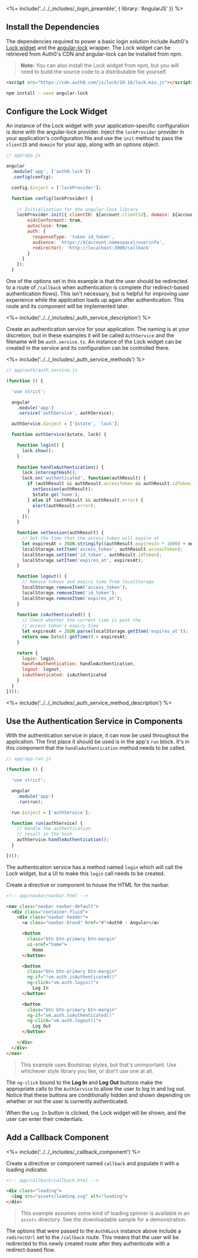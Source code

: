 <%= include('../../_includes/_login_preamble', { library: 'AngularJS' }) %>

## Install the Dependencies

The dependencies required to power a basic login solution include Auth0's [Lock widget](/lock) and the [angular-lock](https://github.com/auth0/angular-lock) wrapper. The Lock widget can be retrieved from Auth0's CDN and angular-lock can be installed from npm.

> **Note:** You can also install the Lock widget from npm, but you will need to build the source code to a distributable file yourself.

```html
<script src="https://cdn.auth0.com/js/lock/10.16/lock.min.js"></script>
```

```bash
npm install --save angular-lock
```

## Configure the Lock Widget

An instance of the Lock widget with your application-specific configuration is done with the angular-lock provider. Inject the `lockProvider` provider in your application's configuration file and use the `init` method to pass the `clientID` and `domain` for your app, along with an options object.

```js
// app/app.js

angular
  .module('app', ['auth0.lock'])
  .config(config);

  config.$inject = ['lockProvider'];

  function config(lockProvider) {
  
    // Initialization for the angular-lock library
    lockProvider.init({ clientID: ${account.clientId}, domain: ${account.namspace}, options: {
        oidcConformant: true,
        autoclose: true,
        auth: {
          responseType: 'token id_token',
          audience: 'https://${account.namespace}/userinfo',
          redirectUrl: 'http://localhost:3000/callback'
        }
      }
    });
  }
```

One of the options set in this example is that the user should be redirected to a route of `/callback` when authentication is complete (for redirect-based authentication flows). This isn't necessary, but is helpful for improving user experience while the application loads up again after authentication. This route and its component will be implemented later.

<%= include('../../_includes/_auth_service_description') %>

Create an authentication service for your application. The naming is at your discretion, but in these examples it will be called `AuthService` and the filename will be `auth.service.ts`. An instance of the Lock widget can be created in the service and its configuration can be controlled there.

<%= include('../../_includes/_auth_service_methods') %>

```js
// app/auth/auth.service.js

(function () {

  'use strict';

  angular
    .module('app')
    .service('authService', authService);

  authService.$inject = ['$state', 'lock'];

  function authService($state, lock) {

    function login() {
      lock.show();
    }
    
    function handleAuthentication() {
      lock.interceptHash();
      lock.on('authenticated', function(authResult) {
        if (authResult && authResult.accessToken && authResult.idToken) {
          setSession(authResult);
          $state.go('home');
        } else if (authResult && authResult.error) {
          alert(authResult.error);
        }
      });
    }

    function setSession(authResult) {
      // Set the time that the access token will expire at
      let expiresAt = JSON.stringify((authResult.expiresIn * 1000) + new Date().getTime());
      localStorage.setItem('access_token', authResult.accessToken);
      localStorage.setItem('id_token', authResult.idToken);
      localStorage.setItem('expires_at', expiresAt);
    }

    function logout() {
      // Remove tokens and expiry time from localStorage
      localStorage.removeItem('access_token');
      localStorage.removeItem('id_token');
      localStorage.removeItem('expires_at');
    }
    
    function isAuthenticated() {
      // Check whether the current time is past the 
      // access token's expiry time
      let expiresAt = JSON.parse(localStorage.getItem('expires_at'));
      return new Date().getTime() < expiresAt;
    }

    return {
      login: login,
      handleAuthentication: handleAuthentication,
      logout: logout,
      isAuthenticated: isAuthenticated
    }
  }
})();
```

<%= include('../../_includes/_auth_service_method_description') %>

## Use the Authentication Service in Components

With the authentication service in place, it can now be used throughout the application. The first place it should be used is in the app's `run` block. It's in this component that the `handleAuthentication` method needs to be called.

```js
// app/app.run.js

(function () {

  'use strict';

  angular
    .module('app')
    .run(run);

  run.$inject = ['authService'];

  function run(authService) {
    // Handle the authentication
    // result in the hash
    authService.handleAuthentication();
  }

})();
```

The authentication service has a method named `login` which will call the Lock widget, but a UI to make this `login` call needs to be created.

Create a directive or component to house the HTML for the navbar.

```html
<!-- app/navbar/navbar.html -->

<nav class="navbar navbar-default">
  <div class="container-fluid">
    <div class="navbar-header">
      <a class="navbar-brand" href="#">Auth0 - Angular</a>

      <button
        class="btn btn-primary btn-margin"
        ui-sref="home">
          Home
      </button>

      <button
        class="btn btn-primary btn-margin"
        ng-if="!vm.auth.isAuthenticated()"
        ng-click="vm.auth.login()">
          Log In
      </button>

      <button
        class="btn btn-primary btn-margin"
        ng-if="vm.auth.isAuthenticated()"
        ng-click="vm.auth.logout()">
          Log Out
      </button>

    </div>
  </div>
</nav>
```

> This example uses Bootstrap styles, but that's unimportant. Use whichever style library you like, or don't use one at all.

The `ng-click` bound to the **Log In** and **Log Out** buttons make the appropriate calls to the `AuthService` to allow the user to log in and log out. Notice that these buttons are conditionally hidden and shown depending on whether or not the user is currently authenticated.

When the `Log In` button is clicked, the Lock widget will be shown, and the user can enter their credentials.

## Add a Callback Component

<%= include('../../_includes/_callback_component') %>

Create a directive or component named `callback` and populate it with a loading indicator.

```html
<!-- app/callback/callback.html -->

<div class="loading">
  <img src="assets/loading.svg" alt="loading">
</div>
```

> This example assumes some kind of loading spinner is available in an `assets` directory. See the downloadable sample for a demonstration.

The options that were passed to the `Auth0Lock` instance above include a `redirectUrl` set to the `/callback` route. This means that the user will be redirected to this newly created route after they authenticate with a redirect-based flow.
